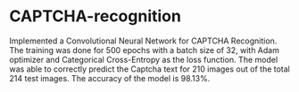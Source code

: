 # CAPTCHA-recognition
Implemented a Convolutional Neural Network for CAPTCHA Recognition. The training was done for 500 epochs with a batch size of 32, with Adam optimizer and Categorical Cross-Entropy as the loss function. The model was able to correctly predict the Captcha text for 210 images out of the total 214 test images. The accuracy of the model is 98.13%.
